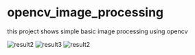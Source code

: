 # opencv_image_processing
this project shows simple basic image processing using opencv


![result2](https://user-images.githubusercontent.com/132486770/236012249-05ab7e74-d406-424d-a106-627e394b41d3.jpg)
![result3](https://user-images.githubusercontent.com/132486770/236012261-cf1b09b5-a462-459b-919f-1ea781b8ce8e.jpg)
![result2](https://user-images.githubusercontent.com/132486770/236012273-bac9b4c4-e05e-464b-bd20-fb72db0d7d64.jpg)

